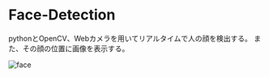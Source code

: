 # Face-Detection
 pythonとOpenCV、Webカメラを用いてリアルタイムで人の顔を検出する。
 また、その顔の位置に画像を表示する。

![face](https://user-images.githubusercontent.com/75779449/152309946-48987a1a-56c3-4ca4-8b18-c0fa97b81386.gif)
